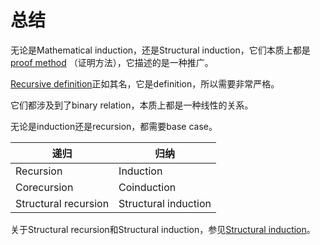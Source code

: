 # 总结

无论是Mathematical induction，还是Structural induction，它们本质上都是[proof method](https://en.wikipedia.org/wiki/Proof_method) （证明方法），它描述的是一种推广。

[Recursive definition](https://en.wikipedia.org/wiki/Recursive_definition)正如其名，它是definition，所以需要非常严格。

它们都涉及到了binary relation，本质上都是一种线性的关系。

无论是induction还是recursion，都需要base  case。



| 递归                 | 归纳                 |
| -------------------- | -------------------- |
| Recursion            | Induction            |
| Corecursion          | Coinduction          |
| Structural recursion | Structural induction |

关于Structural recursion和Structural induction，参见[Structural induction](https://en.wikipedia.org/wiki/Structural_induction)。
